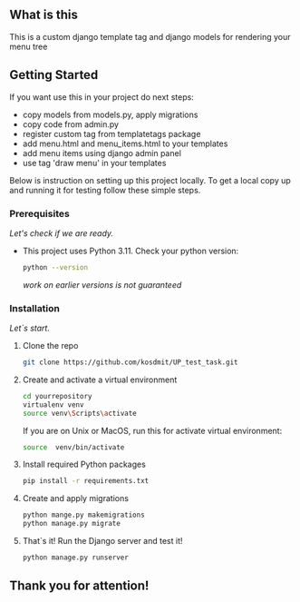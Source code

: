 ## What is this
This is a custom django template tag and django models for rendering your menu tree

## Getting Started

If you want use this in your project do next steps:
- copy models from models.py, apply migrations
- copy code from admin.py
- register custom tag from templatetags package
- add menu.html and menu_items.html to your templates
- add menu items using django admin panel
- use tag 'draw menu' in your templates

Below is instruction on setting up this project locally.
To get a local copy up and running it for testing follow these simple steps.

### Prerequisites
_Let's check if we are ready._

* This project uses Python 3.11. Check your python version:
  ```sh
  python --version
  ```
  *work on earlier versions is not guaranteed*

### Installation

_Let`s start._

1. Clone the repo
   ```sh
   git clone https://github.com/kosdmit/UP_test_task.git
   ```
2. Create and activate a virtual environment
   ```sh
   cd yourrepository
   virtualenv venv
   source venv\Scripts\activate
   ```
   If you are on Unix or MacOS, run this for activate virtual environment:  
   ```sh
   source  venv/bin/activate
   ```

3. Install required Python packages
   ```sh
   pip install -r requirements.txt
   ```
   
4. Create and apply migrations
   ```sh
   python mange.py makemigrations
   python manage.py migrate
   ```
   
5. That`s it! Run the Django server and test it!
   ```sh
   python manage.py runserver
   ```


## Thank you for attention!
